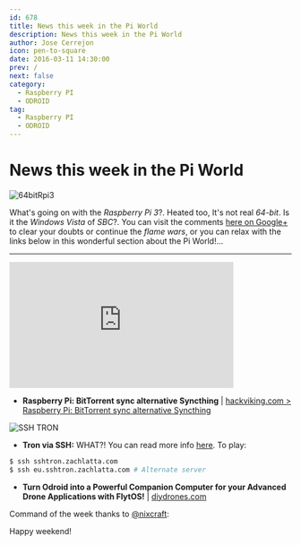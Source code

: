 ```yaml
---
id: 678
title: News this week in the Pi World
description: News this week in the Pi World
author: Jose Cerrejon
icon: pen-to-square
date: 2016-03-11 14:30:00
prev: /
next: false
category:
  - Raspberry PI
  - ODROID
tag:
  - Raspberry PI
  - ODROID
---
```


# News this week in the Pi World

![64bitRpi3](/images/2016/03/64bitRpi3.png)

What's going on with the *Raspberry Pi 3*?. Heated too, It's not real *64-bit*. Is it the *Windows Vista* of *SBC*?. You can visit the comments [here on Google+](https://plus.google.com/100931101162265604587/posts/dMRyFysjJB7) to clear your doubts or continue the *flame wars*, or you can relax with the links below in this wonderful section about the Pi World!...

- - -
<iframe width="400" height="225" src="https://www.youtube.com/embed/CZFVWDN5Gcc?rel=0&amp;showinfo=0" frameborder="0" allowfullscreen></iframe>

* **Raspberry Pi: BitTorrent sync alternative Syncthing** | [hackviking.com > Raspberry Pi: BitTorrent sync alternative Syncthing](http://www.hackviking.com/single-board-computers/raspberry-pi/raspberry-pi-bittorrent-sync-alternative-syncthing/)

![SSH TRON](https://raw.githubusercontent.com/zachlatta/sshtron/master/static/img/gameplay.gif)

* **Tron via SSH:** WHAT?! You can read more info [here](https://github.com/zachlatta/sshtron). To play:

```bash
$ ssh sshtron.zachlatta.com
$ ssh eu.sshtron.zachlatta.com # Alternate server
```

* **Turn Odroid into a Powerful Companion Computer for your Advanced Drone Applications with FlytOS!** | [diydrones.com](http://diydrones.com/profiles/blogs/turn-odroid-into-a-powerful-companion-computer-for-your-advanced)

Command of the week thanks to [@nixcraft](https://twitter.com/nixcraft/):





Happy weekend!